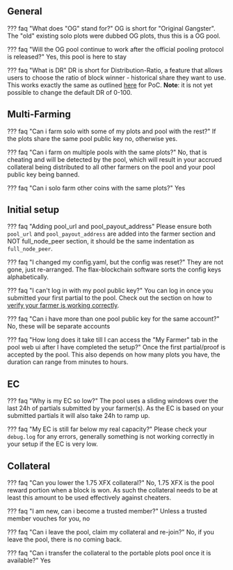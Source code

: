 ## General

??? faq "What does "OG" stand for?"
    OG is short for "Original Gangster". The "old" existing solo plots were dubbed OG plots, thus this is a OG pool.

??? faq "Will the OG pool continue to work after the official pooling protocol is released?"
    Yes, this pool is here to stay

??? faq "What is DR"
    DR is short for Distribution-Ratio, a feature that allows users to choose the ratio of block winner - historical share they want to use. This works exactly the same as outlined [here](../../../../proof-of-capacity/foxy-pool/distribution-ratio.md) for PoC. **Note**: it is not yet possible to change the default DR of 0-100.

## Multi-Farming

??? faq "Can i farm solo with some of my plots and pool with the rest?"
    If the plots share the same pool public key no, otherwise yes.

??? faq "Can i farm on multiple pools with the same plots?"
    No, that is cheating and will be detected by the pool, which will result in your accrued collateral being distributed to all other farmers on the pool and your pool public key being banned.

??? faq "Can i solo farm other coins with the same plots?"
    Yes

## Initial setup

??? faq "Adding pool_url and pool_payout_address"
    Please ensure both `pool_url` and `pool_payout_address` are added into the farmer section and NOT full_node_peer section, it should be the same indentation as `full_node_peer`.

??? faq "I changed my config.yaml, but the config was reset?"
    They are not gone, just re-arranged. The flax-blockchain software sorts the config keys alphabetically.

??? faq "I can't log in with my pool public key?"
    You can log in once you submitted your first partial to the pool. Check out the section on how to [verify your farmer is working correctly](getting-started.md#verify-your-farmer-is-working-correctly).

??? faq "Can i have more than one pool public key for the same account?"
    No, these will be separate accounts

??? faq "How long does it take till I can access the "My Farmer" tab in the pool web ui after I have completed the setup?"
    Once the first partial/proof is accepted by the pool. This also depends on how many plots you have, the duration can range from minutes to hours.

## EC

??? faq "Why is my EC so low?"
    The pool uses a sliding windows over the last 24h of partials submitted by your farmer(s). As the EC is based on your submitted partials it will also take 24h to ramp up.

??? faq "My EC is still far below my real capacity?"
    Please check your `debug.log` for any errors, generally something is not working correctly in your setup if the EC is very low.

## Collateral

??? faq "Can you lower the 1.75 XFX collateral?"
    No, 1.75 XFX is the pool reward portion when a block is won. As such the collateral needs to be at least this amount to be used effectively against cheaters.

??? faq "I am new, can i become a trusted member?"
    Unless a trusted member vouches for you, no

??? faq "Can i leave the pool, claim my collateral and re-join?"
    No, if you leave the pool, there is no coming back.

??? faq "Can i transfer the collateral to the portable plots pool once it is available?"
    Yes
